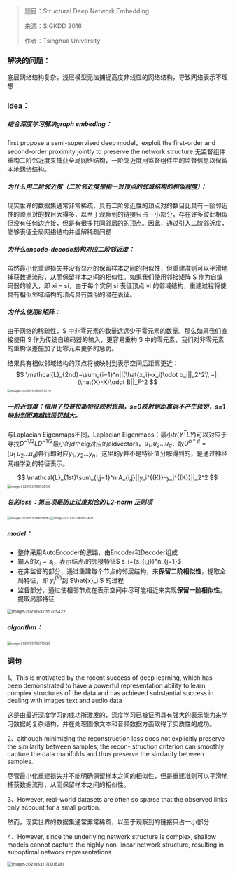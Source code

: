 > 题目：Structural Deep Network Embedding
>
> 来源：SIGKDD 2016
>
> 作者：Tsinghua University

### 解决的问题：

底层网络结构复杂，浅层模型无法捕捉高度非线性的网络结构，导致网络表示不理想

 ### idea：

##### 结合深度学习解决graph embeding：

first propose a semi-supervised deep model，exploit the first-order and second-order proximity jointly to preserve the network structure.无监督组件重构二阶邻近度来捕获全局网络结构，一阶邻近度用监督组件中的监督信息以保留本地网络结构。

##### 为什么用二阶邻近度（二阶邻近度是指一对顶点的邻域结构的相似程度）：

现实世界的数据集通常非常稀疏，具有二阶邻近性的顶点对的数目比具有一阶邻近性的顶点对的数目大得多，以至于观察到的链接只占一小部分，存在许多彼此相似但没有任何边连接，但是有很多共同邻居的的顶点。因此，通过引入二阶邻近度，能够表征全局网络结构并缓解稀疏问题

##### 为什么encode-decode结构对应二阶邻近度：

虽然最小化重建损失并没有显示的保留样本之间的相似性，但重建准则可以平滑地捕获数据流形，从而保留样本之间的相似性。如果我们使用邻接矩阵 S 作为自编码器的输入，即 xi = si，由于每个实例 si 表征顶点 vi 的邻域结构，重建过程将使具有相似邻域结构的顶点具有类似的潜在表征。

##### 为什么使用B矩阵：

由于网络的稀疏性，S 中非零元素的数量远远少于零元素的数量。那么如果我们直接使用 S 作为传统自编码器的输入，更容易重构 S 中的零元素，我们对非零元素的重构误差施加了比零元素更多的惩罚。

结果具有相似邻域结构的顶点将被映射到表示空间后距离更近：
$$
\mathcal{L}_{2nd}=\sum_{i=1}^n||(\hat{x_i}-x_i)\odot b_i||_2^2\\
=||(\hat{X}-X)\odot B||_F^2
$$
<img src="/Users/lishuo/Library/Application Support/typora-user-images/image-20210531163857729.png" alt="image-20210531163857729" style="zoom:50%;" />

##### 一阶近邻度：借用了拉普拉斯特征映射思想，s=0映射到距离远不产生惩罚，s=1映射到距离越远惩罚越大。

与Laplacian Eigenmaps不同，Laplacian Eigenmaps：最小$tr(Y^TLY)$可以对应于寻找$D^{-1/2}LD^{-1/2}$最小的$d$个eig对应的eidvectors，$u_1,u_2...u_d$，取$U^{n*d}=[u_1\ u_2...u_d]$各行即对应$y_1,y_2...y_n$，这里的$y$并不是特征值分解得到的，是通过神经网络学到的特征表示。


$$
\mathcal{L}_{1st}\sum_{i,j=1}^n A_{i,j}||y_i^{(K)}-y_j^{(K)}||_2^2
$$
<img src="/Users/lishuo/Library/Application Support/typora-user-images/image-20210531164536130.png" alt="image-20210531164536130" style="zoom:50%;" />

##### 总的loss：第三项是防止过度拟合的 L2-norm 正则项

<img src="/Users/lishuo/Library/Application Support/typora-user-images/image-20210531164916762.png" alt="image-20210531164916762" style="zoom:50%;" /><img src="/Users/lishuo/Library/Application Support/typora-user-images/image-20210531165152402.png" alt="image-20210531165152402" style="zoom:50%;" />

##### model：

* 整体采用AutoEncoder的思路，由Encoder和Decoder组成
* 输入的$x_i=s_i$，表示结点$i$的邻接特征$ s_i=\{s_{i,j}\}^n_{j=1}$
* 在非监督的部分，通过重建每个节点的邻居结构，来**保留二阶相似性**，提取全局特征，即 $y_i^{(K)}$到 $\hat{x}_i $ 的过程
* 监督部分，通过使相邻节点在表示空间中尽可能相近来实现**保留一阶相似性**，提取局部特征

<img src="/Users/lishuo/Library/Application Support/typora-user-images/image-20210531155705422.png" alt="image-20210531155705422" style="zoom:67%;" />

##### algorithm：

<img src="/Users/lishuo/Library/Application Support/typora-user-images/image-20210531165515620.png" alt="image-20210531165515620" style="zoom:50%;" />

### 词句



 1、This is motivated by the recent success of deep learning, which has been demonstrated to have a powerful representation ability to learn complex structures of the data  and has achieved substantial success in dealing with images  text and audio data

这是由最近深度学习的成功所激发的，深度学习已被证明具有强大的表示能力来学习数据的复杂结构，并在处理图像文本和音频数据方面取得了实质性的成功。

2、although minimizing the reconstruction loss does not explicitly preserve the similarity between samples, the recon- struction criterion can smoothly capture the data manifolds and thus preserve the similarity between samples.

尽管最小化重建损失并不能明确保留样本之间的相似性，但是重建准则可以平滑地捕获数据流形，从而保留样本之间的相似性。

3、However, real-world datasets are often so sparse that the observed links only account for a small portion.

然而，现实世界的数据集通常非常稀疏，以至于观察到的链接只占一小部分

4、However, since the underlying network structure is complex, shallow models cannot capture the highly non-linear network structure, resulting in suboptimal network representations

<img src="/Users/lishuo/Library/Application Support/typora-user-images/image-20210531170016781.png" alt="image-20210531170016781" style="zoom:67%;" />

